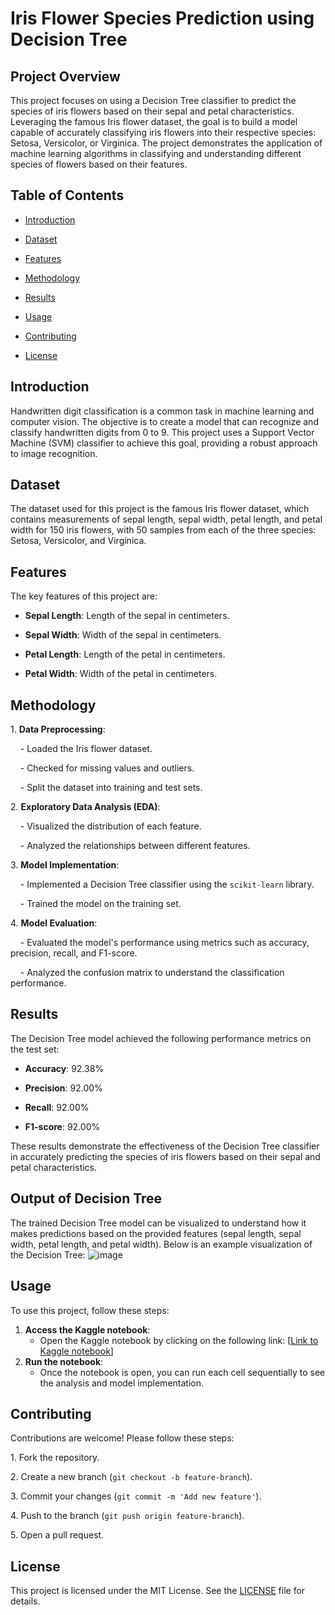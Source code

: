 # Iris Flower Species Prediction using Decision Tree

## Project Overview

This project focuses on using a Decision Tree classifier to predict the species of iris flowers based on their sepal and petal characteristics. Leveraging the famous Iris flower dataset, the goal is to build a model capable of accurately classifying iris flowers into their respective species: Setosa, Versicolor, or Virginica. The project demonstrates the application of machine learning algorithms in classifying and understanding different species of flowers based on their features.

## Table of Contents

- [Introduction](#introduction)

- [Dataset](#dataset)

- [Features](#features)

- [Methodology](#methodology)

- [Results](#results)

- [Usage](#usage)

- [Contributing](#contributing)

- [License](#license)

## Introduction

Handwritten digit classification is a common task in machine learning and computer vision. The objective is to create a model that can recognize and classify handwritten digits from 0 to 9. This project uses a Support Vector Machine (SVM) classifier to achieve this goal, providing a robust approach to image recognition.

## Dataset

The dataset used for this project is the famous Iris flower dataset, which contains measurements of sepal length, sepal width, petal length, and petal width for 150 iris flowers, with 50 samples from each of the three species: Setosa, Versicolor, and Virginica.

## Features

The key features of this project are:

- **Sepal Length**: Length of the sepal in centimeters.

- **Sepal Width**: Width of the sepal in centimeters.

- **Petal Length**: Length of the petal in centimeters.

- **Petal Width**: Width of the petal in centimeters.

## Methodology

1\. **Data Preprocessing**:

    - Loaded the Iris flower dataset.

    - Checked for missing values and outliers.

    - Split the dataset into training and test sets.

2\. **Exploratory Data Analysis (EDA)**:

    - Visualized the distribution of each feature.

    - Analyzed the relationships between different features.

3\. **Model Implementation**:

    - Implemented a Decision Tree classifier using the `scikit-learn` library.

    - Trained the model on the training set.

4\. **Model Evaluation**:

    - Evaluated the model's performance using metrics such as accuracy, precision, recall, and F1-score.

    - Analyzed the confusion matrix to understand the classification performance.

## Results

The Decision Tree model achieved the following performance metrics on the test set:

- **Accuracy**: 92.38%

- **Precision**: 92.00%

- **Recall**: 92.00%

- **F1-score**: 92.00%

These results demonstrate the effectiveness of the Decision Tree classifier in accurately predicting the species of iris flowers based on their sepal and petal characteristics.

## Output of Decision Tree

The trained Decision Tree model can be visualized to understand how it makes predictions based on the provided features (sepal length, sepal width, petal length, and petal width). Below is an example visualization of the Decision Tree:
![image](https://github.com/Sahilwarudkar27/Iris-Flower-Species-Prediction/assets/99885674/120524a2-eecd-4afe-a9ef-bdfa8990baaf)

## Usage

To use this project, follow these steps:
1. **Access the Kaggle notebook**:
   - Open the Kaggle notebook by clicking on the following link: [[Link to Kaggle notebook](https://www.kaggle.com/code/sahilwarudkar/iris-flower-species-prediction/edit)]
2. **Run the notebook**:
   - Once the notebook is open, you can run each cell sequentially to see the analysis and model implementation.


## Contributing

Contributions are welcome! Please follow these steps:

1\. Fork the repository.

2\. Create a new branch (`git checkout -b feature-branch`).

3\. Commit your changes (`git commit -m 'Add new feature'`).

4\. Push to the branch (`git push origin feature-branch`).

5\. Open a pull request.

## License

This project is licensed under the MIT License. See the [LICENSE](LICENSE) file for details.
